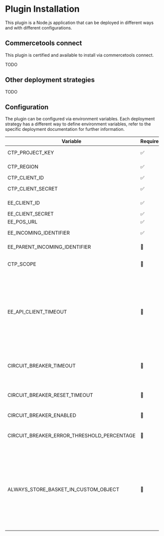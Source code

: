 # Plugin Installation

This plugin is a Node.js application that can be deployed in different ways and with different configurations.

## Commercetools connect

This plugin is certified and available to install via commercetools connect.

TODO

## Other deployment strategies

TODO

## Configuration

The plugin can be configured via environment variables. Each deployment strategy has a different way to define
environment variables, refer to the specific deployment documentation for further information.

| Variable                                   | Required | Default | Description                                                                                                                                                                                                                                                                                                                                                                                                            |
|--------------------------------------------|----------|---------|------------------------------------------------------------------------------------------------------------------------------------------------------------------------------------------------------------------------------------------------------------------------------------------------------------------------------------------------------------------------------------------------------------------------|
| CTP_PROJECT_KEY                            | ✅        |         | The commercetools project key                                                                                                                                                                                                                                                                                                                                                                                          |
| CTP_REGION                                 | ✅        |         | The commercetools region. E.g.: europe-west1.gcp                                                                                                                                                                                                                                                                                                                                                                       |
| CTP_CLIENT_ID                              | ✅        |         | The commercetools client ID                                                                                                                                                                                                                                                                                                                                                                                            | 
| CTP_CLIENT_SECRET                          | ✅        |         | The commercetools client secret                                                                                                                                                                                                                                                                                                                                                                                        |
| EE_CLIENT_ID                               | ✅        |         | The clientId supplied by Eagle Eye during onboarding.                                                                                                                                                                                                                                                                                                                                                                  |
| EE_CLIENT_SECRET                           | ✅        |         | The Eagle Eye secret                                                                                                                                                                                                                                                                                                                                                                                                   |
| EE_POS_URL                                 | ✅        |         | The EagleEye POS API url                                                                                                                                                                                                                                                                                                                                                                                               |
| EE_INCOMING_IDENTIFIER                     | ✅        |         | EagleEye Outlet Incoming Identifier                                                                                                                                                                                                                                                                                                                                                                                    |
| EE_PARENT_INCOMING_IDENTIFIER              | 🚫       |         | EagleEye Outlet's Parent unit Incoming Identifier                                                                                                                                                                                                                                                                                                                                                                      |
| CTP_SCOPE                                  | 🚫       |         | The commercetools client scope. The default value is empty                                                                                                                                                                                                                                                                                                                                                             |
| EE_API_CLIENT_TIMEOUT                      | 🚫       | 1800    | EagleEye API Client timeout. This timeout can be used to avoid the CT API request to fail when the circuit breaker functionality is disabled. If the circuit breaker is enabled and CIRCUIT_BREAKER_TIMEOUT is lower than EE_API_CLIENT_TIMEOUT then the circuit breaker timeout will trigger first.                                                                                                                   |
| CIRCUIT_BREAKER_TIMEOUT                    | 🚫       | 1700    | The time in milliseconds that action should be allowed to execute before timing out. Timeout can be disabled by setting this to `false`.                                                                                                                                                                                                                                                                               |
| CIRCUIT_BREAKER_RESET_TIMEOUT              | 🚫       | 30000   | The time in milliseconds to wait before setting the breaker to `halfOpen` state, and trying the action again                                                                                                                                                                                                                                                                                                           |
| CIRCUIT_BREAKER_ENABLED                    | 🚫       | true    | Whether the circuit breaker functionality is enabled                                                                                                                                                                                                                                                                                                                                                                   |
| CIRCUIT_BREAKER_ERROR_THRESHOLD_PERCENTAGE | 🚫       | 50      | The error percentage at which to open the circuit and start short-circuiting requests to fallback                                                                                                                                                                                                                                                                                                                      |
| ALWAYS_STORE_BASKET_IN_CUSTOM_OBJECT       | 🚫       | true    | When set to true the EagleEye enriched basked is saved every time the plugin calls the EagleEye API. Saving the basket increases the CT Cart API response time, to improve performance this option can be set to false and the basket should be saved ideally when the CT cart is frozen by passing the custom field `eagleeye-action` = `SAVE_BASKET`. [More info](how-it-works.md#storing-eagle-eye-enriched-basket) |
